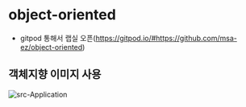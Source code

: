# object-oriented

- gitpod 통해서 랩실 오픈(https://gitpod.io/#https://github.com/msa-ez/object-oriented)

## 객체지향 이미지 사용
![src-Application](https://user-images.githubusercontent.com/59447401/139208656-543ac754-46d6-456c-ac1d-d3830bf9e33f.png)





